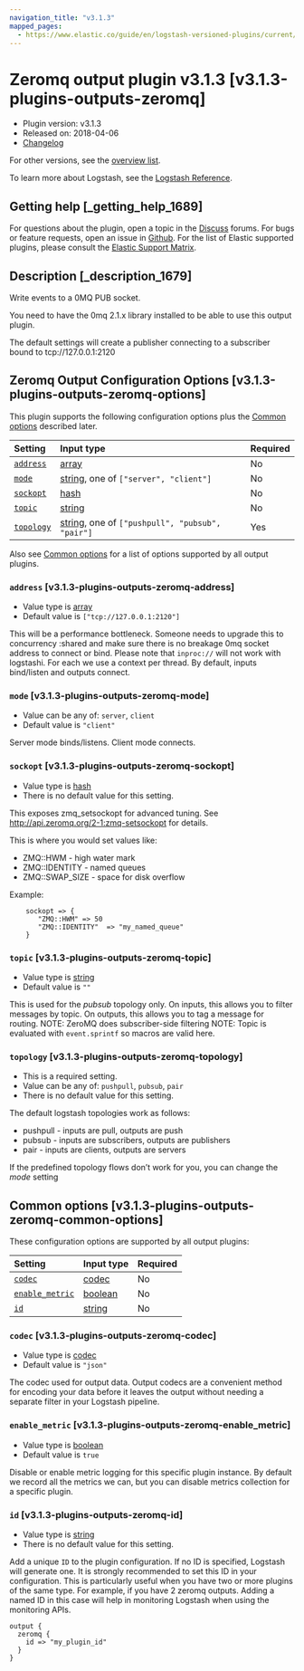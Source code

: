 ```yaml
---
navigation_title: "v3.1.3"
mapped_pages:
  - https://www.elastic.co/guide/en/logstash-versioned-plugins/current/v3.1.3-plugins-outputs-zeromq.html
---
```


# Zeromq output plugin v3.1.3 [v3.1.3-plugins-outputs-zeromq]

* Plugin version: v3.1.3
* Released on: 2018-04-06
* [Changelog](https://github.com/logstash-plugins/logstash-output-zeromq/blob/v3.1.3/CHANGELOG.md)

For other versions, see the [overview list](output-zeromq-index.md).

To learn more about Logstash, see the [Logstash Reference](https://www.elastic.co/guide/en/logstash/current/index.html).

## Getting help [_getting_help_1689]

For questions about the plugin, open a topic in the [Discuss](http://discuss.elastic.co) forums. For bugs or feature requests, open an issue in [Github](https://github.com/logstash-plugins/logstash-output-zeromq). For the list of Elastic supported plugins, please consult the [Elastic Support Matrix](https://www.elastic.co/support/matrix#matrix_logstash_plugins).

## Description [_description_1679]

Write events to a 0MQ PUB socket.

You need to have the 0mq 2.1.x library installed to be able to use this output plugin.

The default settings will create a publisher connecting to a subscriber bound to tcp\://127.0.0.1:2120

## Zeromq Output Configuration Options [v3.1.3-plugins-outputs-zeromq-options]

This plugin supports the following configuration options plus the [Common options](v3-1-3-plugins-outputs-zeromq.md#v3.1.3-plugins-outputs-zeromq-common-options) described later.

| Setting | Input type | Required |
| :- | :- | :- |
| [`address`](v3-1-3-plugins-outputs-zeromq.md#v3.1.3-plugins-outputs-zeromq-address) | [array](/lsr/value-types.md#array) | No |
| [`mode`](v3-1-3-plugins-outputs-zeromq.md#v3.1.3-plugins-outputs-zeromq-mode) | [string](/lsr/value-types.md#string), one of `["server", "client"]` | No |
| [`sockopt`](v3-1-3-plugins-outputs-zeromq.md#v3.1.3-plugins-outputs-zeromq-sockopt) | [hash](/lsr/value-types.md#hash) | No |
| [`topic`](v3-1-3-plugins-outputs-zeromq.md#v3.1.3-plugins-outputs-zeromq-topic) | [string](/lsr/value-types.md#string) | No |
| [`topology`](v3-1-3-plugins-outputs-zeromq.md#v3.1.3-plugins-outputs-zeromq-topology) | [string](/lsr/value-types.md#string), one of `["pushpull", "pubsub", "pair"]` | Yes |

Also see [Common options](v3-1-3-plugins-outputs-zeromq.md#v3.1.3-plugins-outputs-zeromq-common-options) for a list of options supported by all output plugins.

### `address` [v3.1.3-plugins-outputs-zeromq-address]

* Value type is [array](/lsr/value-types.md#array)
* Default value is `["tcp://127.0.0.1:2120"]`

This will be a performance bottleneck. Someone needs to upgrade this to concurrency :shared and make sure there is no breakage 0mq socket address to connect or bind. Please note that `inproc://` will not work with logstashi. For each we use a context per thread. By default, inputs bind/listen and outputs connect.

### `mode` [v3.1.3-plugins-outputs-zeromq-mode]

* Value can be any of: `server`, `client`
* Default value is `"client"`

Server mode binds/listens. Client mode connects.

### `sockopt` [v3.1.3-plugins-outputs-zeromq-sockopt]

* Value type is [hash](/lsr/value-types.md#hash)
* There is no default value for this setting.

This exposes zmq\_setsockopt for advanced tuning. See <http://api.zeromq.org/2-1:zmq-setsockopt> for details.

This is where you would set values like:

* ZMQ::HWM - high water mark
* ZMQ::IDENTITY - named queues
* ZMQ::SWAP\_SIZE - space for disk overflow

Example:

```
    sockopt => {
       "ZMQ::HWM" => 50
       "ZMQ::IDENTITY"  => "my_named_queue"
    }
```

### `topic` [v3.1.3-plugins-outputs-zeromq-topic]

* Value type is [string](/lsr/value-types.md#string)
* Default value is `""`

This is used for the *pubsub* topology only. On inputs, this allows you to filter messages by topic. On outputs, this allows you to tag a message for routing. NOTE: ZeroMQ does subscriber-side filtering NOTE: Topic is evaluated with `event.sprintf` so macros are valid here.

### `topology` [v3.1.3-plugins-outputs-zeromq-topology]

* This is a required setting.
* Value can be any of: `pushpull`, `pubsub`, `pair`
* There is no default value for this setting.

The default logstash topologies work as follows:

* pushpull - inputs are pull, outputs are push
* pubsub - inputs are subscribers, outputs are publishers
* pair - inputs are clients, outputs are servers

If the predefined topology flows don’t work for you, you can change the *mode* setting

## Common options [v3.1.3-plugins-outputs-zeromq-common-options]

These configuration options are supported by all output plugins:

| Setting | Input type | Required |
| :- | :- | :- |
| [`codec`](v3-1-3-plugins-outputs-zeromq.md#v3.1.3-plugins-outputs-zeromq-codec) | [codec](/lsr/value-types.md#codec) | No |
| [`enable_metric`](v3-1-3-plugins-outputs-zeromq.md#v3.1.3-plugins-outputs-zeromq-enable_metric) | [boolean](/lsr/value-types.md#boolean) | No |
| [`id`](v3-1-3-plugins-outputs-zeromq.md#v3.1.3-plugins-outputs-zeromq-id) | [string](/lsr/value-types.md#string) | No |

### `codec` [v3.1.3-plugins-outputs-zeromq-codec]

* Value type is [codec](/lsr/value-types.md#codec)
* Default value is `"json"`

The codec used for output data. Output codecs are a convenient method for encoding your data before it leaves the output without needing a separate filter in your Logstash pipeline.

### `enable_metric` [v3.1.3-plugins-outputs-zeromq-enable_metric]

* Value type is [boolean](/lsr/value-types.md#boolean)
* Default value is `true`

Disable or enable metric logging for this specific plugin instance. By default we record all the metrics we can, but you can disable metrics collection for a specific plugin.

### `id` [v3.1.3-plugins-outputs-zeromq-id]

* Value type is [string](/lsr/value-types.md#string)
* There is no default value for this setting.

Add a unique `ID` to the plugin configuration. If no ID is specified, Logstash will generate one. It is strongly recommended to set this ID in your configuration. This is particularly useful when you have two or more plugins of the same type. For example, if you have 2 zeromq outputs. Adding a named ID in this case will help in monitoring Logstash when using the monitoring APIs.

```
output {
  zeromq {
    id => "my_plugin_id"
  }
}
```
